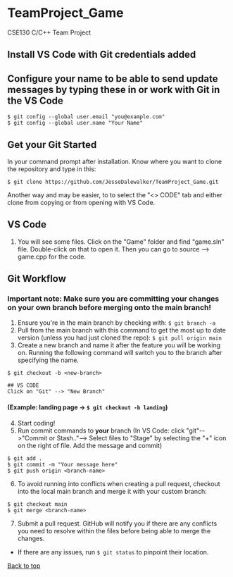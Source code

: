 # TeamProject_Game
CSE130 C/C++ Team Project

## Install VS Code with Git credentials added

## Configure your name to be able to send update messages by typing these in or work with Git in the VS Code
```
$ git config --global user.email "you@example.com"
$ git config --global user.name "Your Name"
```

## Get your Git Started
In your command prompt after installation. Know where you want to clone the repository and type in this:
```
$ git clone https://github.com/JesseDalewalker/TeamProject_Game.git
```
Another way and may be easier, to to select the "<> CODE" tab and either clone from copying or from opening with VS Code.

## VS Code
1. You will see some files. Click on the "Game" folder and find "game.sln" file. Double-click on that to open it. Then you can go to source --> game.cpp for the code.

## Git Workflow
### **Important note:** Make sure you are committing your changes on your own branch before merging onto the main branch!
1. Ensure you're in the main branch by checking with: `$ git branch -a`
2. Pull from the main branch with this command to get the most up to date version (unless you had just cloned the repo): `$ git pull origin main`
3. Create a new branch and name it after the feature you will be working on. Running the following command will switch you to the branch after specifying the name.
```
$ git checkout -b <new-branch>
```
```
## VS CODE
Click on "Git" --> "New Branch"
```

#### (Example: landing page -> `$ git checkout -b landing`)
4. Start coding!
5. Run commit commands to **your** branch (In VS Code: click "git"-->"Commit or Stash.."--> Select files to "Stage" by selecting the "+" icon on the right of file. Add the message and commit)
```
$ git add .
$ git commit -m "Your message here"
$ git push origin <branch-name>
```
6. To avoid running into conflicts when creating a pull request, checkout into the local main branch and merge it with your custom branch:
```
$ git checkout main
$ git merge <branch-name>
```
7. Submit a pull request. GitHub will notify you if there are any conflicts you need to resolve within the files before being able to merge the changes.
- If there are any issues, run `$ git status` to pinpoint their location.

[Back to top](https://github.com/JesseDalewalker/TeamProject_Game)

